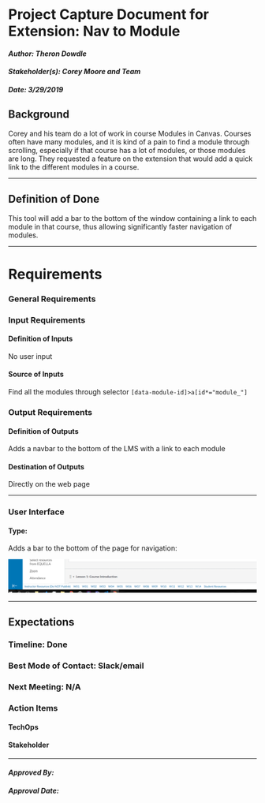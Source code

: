 # Project Capture Document for Extension: Nav to Module
#### *Author: Theron Dowdle*
#### *Stakeholder(s): Corey Moore and Team*
#### *Date: 3/29/2019*


## Background

Corey and his team do a lot of work in course Modules in Canvas. Courses often have many modules, and it is kind of a pain to find a module through scrolling, especially if that course has a lot of modules, or those modules are long. They requested a feature on the extension that would add a quick link to the different modules in a course.

-----

## Definition of Done

This tool will add a bar to the bottom of the window containing a link to each module in that course, thus allowing significantly faster navigation of modules. 

-----

# Requirements

### General Requirements

### Input Requirements

#### Definition of Inputs

No user input

#### Source of Inputs

Find all the modules through selector `[data-module-id]>a[id*="module_"]`

### Output Requirements

#### Definition of Outputs

Adds a navbar to the bottom of the LMS with a link to each module

#### Destination of Outputs

Directly on the web page

---

### User Interface

#### Type:

Adds a bar to the bottom of the page for navigation: 

![Module Navigation Bar](./NavToModule.PNG 'Module Navigation Bar')

-----

## Expectations

### Timeline: Done

### Best Mode of Contact: Slack/email

### Next Meeting: N/A


### Action Items
<!-- Recap Meeting -->
#### TechOps
#### Stakeholder

-----

#### *Approved By:* 
#### *Approval Date:*